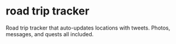 # road trip tracker
Road trip tracker that auto-updates locations with tweets. Photos, messages, and quests all included.
